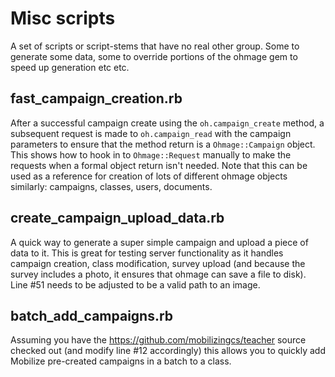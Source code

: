 # Misc scripts
A set of scripts or script-stems that have no real other group.  Some to generate some data, some to override portions of the ohmage gem to speed up generation etc etc.

## fast_campaign_creation.rb
After a successful campaign create using the `oh.campaign_create` method, a subsequent request is made to `oh.campaign_read` with the campaign parameters to ensure that the method return is a `Ohmage::Campaign` object. This shows how to hook in to `Ohmage::Request` manually to make the requests when a formal object return isn't needed.  Note that this can be used as a reference for creation of lots of different ohmage objects similarly: campaigns, classes, users, documents.

## create_campaign_upload_data.rb
A quick way to generate a super simple campaign and upload a piece of data to it.  This is great for testing server functionality as it handles campaign creation, class modification, survey upload (and because the survey includes a photo, it ensures that ohmage can save a file to disk). Line #51 needs to be adjusted to be a valid path to an image.

## batch_add_campaigns.rb
Assuming you have the https://github.com/mobilizingcs/teacher source checked out (and modify line #12 accordingly) this allows you to quickly add Mobilize pre-created campaigns in a batch to a class.